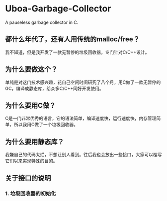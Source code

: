 # Uboa-Garbage-Collector
A pauseless garbage collector in C.

## 都什么年代了，还有人用传统的malloc/free？
我不知道，但是我开发了一款无暂停的垃圾回收器，专门针对C/C++设计。

## 为什么要做这个？
单纯是对这门技术感兴趣，花自己空闲时间研究了八个月，用C做了一款无暂停的GC，编译成静态库，给众多C/C++同好开发使用。

## 为什么要用C做？
C是一门非常优秀的语言，它的语法简单，编译速度快，运行速度快，内存管理简单，所以我用C做了一个垃圾回收器。

## 为什么要用静态库？
我嫌自己的代码太烂，不想让别人看到。往后我也会放出一些接口，大家可以覆写它们以来实现特殊的目的。

## 关于接口的说明
### 1. 垃圾回收器的初始化

